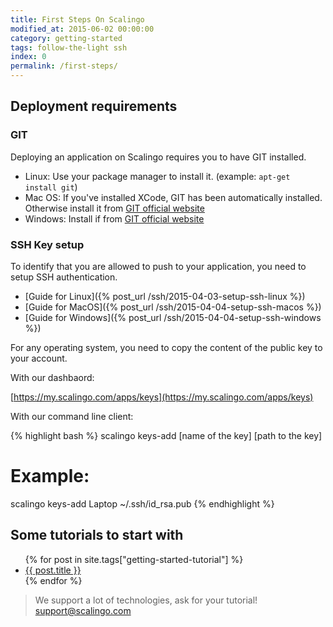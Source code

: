 ```yaml
---
title: First Steps On Scalingo
modified_at: 2015-06-02 00:00:00
category: getting-started
tags: follow-the-light ssh
index: 0
permalink: /first-steps/
---
```


## Deployment requirements

### GIT

Deploying an application on Scalingo requires you to have GIT installed.

* Linux: Use your package manager to install it. (example: `apt-get install git`)
* Mac OS: If you've installed XCode, GIT has been automatically installed. Otherwise
  install it from [GIT official website](http://git-scm.com/download/mac)
* Windows: Install if from [GIT official website](http://git-scm.com/download/windows)

### SSH Key setup

To identify that you are allowed to push to your application, you need to setup SSH
authentication.

* [Guide for Linux]({% post_url /ssh/2015-04-03-setup-ssh-linux %})
* [Guide for MacOS]({% post_url /ssh/2015-04-04-setup-ssh-macos %})
* [Guide for Windows]({% post_url /ssh/2015-04-04-setup-ssh-windows %})

For any operating system, you need to copy the content of the public key to your account.

With our dashbaord:

[https://my.scalingo.com/apps/keys](https://my.scalingo.com/apps/keys)

With our command line client:

{% highlight bash %}
scalingo keys-add [name of the key] [path to the key]

# Example:

scalingo keys-add Laptop ~/.ssh/id_rsa.pub
{% endhighlight %}

## Some tutorials to start with

<ul class="list-unstyled">
  {% for post in site.tags["getting-started-tutorial"] %}
  <li><a href="{{ post.url }}">{{ post.title }}</a></li>
  {% endfor %}
</ul>

<blockquote class="bg-info">
  We support a lot of technologies, ask for your tutorial!
  <a href="mailto:support@scalingo.com">support@scalingo.com</a>
</blockquote>
